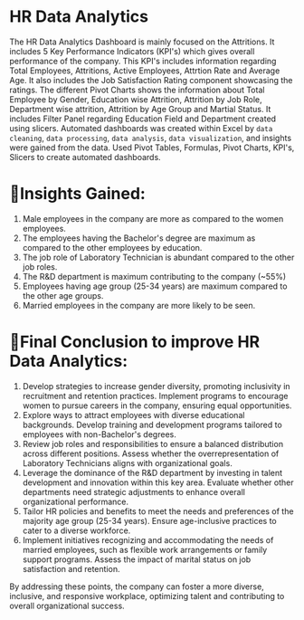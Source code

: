 # HR Data Analytics

The HR Data Analytics Dashboard is mainly focused on the Attritions. It includes 5 Key Performance Indicators (KPI's) which gives overall performance of the company. This KPI's includes information regarding Total Employees, Attritions, Active Employees, Attrtion Rate and Average Age. It also includes the Job Satisfaction Rating component showcasing the ratings. The different Pivot Charts shows the information about Total Employee by Gender, Education wise Attrition, Attrition by Job Role, Department wise attrition, Attrition by Age Group and Martial Status. It includes Filter Panel regarding Education Field and Department created using slicers. Automated dashboards was created within Excel by `data cleaning`, `data processing`, `data analysis`, `data visualization`, and insights were gained from the data. Used Pivot Tables, Formulas, Pivot Charts, KPI's, Slicers to create automated dashboards. 

# 📌Insights Gained:
1. Male employees in the company are more as compared to the women employees.
2. The employees having the Bachelor's degree are maximum as compared to the other employees by education.
3. The job role of Laboratory Technician is abundant compared to the other job roles.
4. The R&D department is maximum contributing to the company (~55%)
5. Employees having age group (25-34 years) are maximum compared to the other age groups.
6. Married employees in the company are more likely to be seen.

# 📌Final Conclusion to improve HR Data Analytics:
1. Develop strategies to increase gender diversity, promoting inclusivity in recruitment and retention practices. Implement programs to encourage women to pursue careers in the company, ensuring equal opportunities.
2. Explore ways to attract employees with diverse educational backgrounds. Develop training and development programs tailored to employees with non-Bachelor's degrees.
3. Review job roles and responsibilities to ensure a balanced distribution across different positions. Assess whether the overrepresentation of Laboratory Technicians aligns with organizational goals.
4. Leverage the dominance of the R&D department by investing in talent development and innovation within this key area. Evaluate whether other departments need strategic adjustments to enhance overall organizational performance.
5. Tailor HR policies and benefits to meet the needs and preferences of the majority age group (25-34 years). Ensure age-inclusive practices to cater to a diverse workforce.
6. Implement initiatives recognizing and accommodating the needs of married employees, such as flexible work arrangements or family support programs. Assess the impact of marital status on job satisfaction and retention.
   
By addressing these points, the company can foster a more diverse, inclusive, and responsive workplace, optimizing talent and contributing to overall organizational success.
